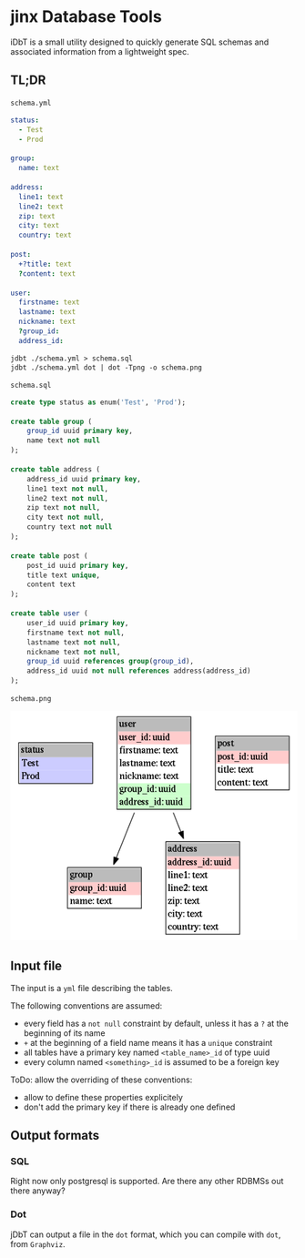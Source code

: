 # jinx Database Tools

iDbT is a small utility designed to quickly generate SQL schemas and
associated information from a lightweight spec.

## TL;DR

`schema.yml`

```yaml
status:
  - Test
  - Prod

group:
  name: text

address:
  line1: text
  line2: text
  zip: text
  city: text
  country: text

post:
  +?title: text
  ?content: text

user:
  firstname: text
  lastname: text
  nickname: text
  ?group_id:
  address_id:

```

    jdbt ./schema.yml > schema.sql
    jdbt ./schema.yml dot | dot -Tpng -o schema.png

`schema.sql`

```sql
create type status as enum('Test', 'Prod');

create table group (
    group_id uuid primary key,
    name text not null
);

create table address (
    address_id uuid primary key,
    line1 text not null,
    line2 text not null,
    zip text not null,
    city text not null,
    country text not null
);

create table post (
    post_id uuid primary key,
    title text unique,
    content text
);

create table user (
    user_id uuid primary key,
    firstname text not null,
    lastname text not null,
    nickname text not null,
    group_id uuid references group(group_id),
    address_id uuid not null references address(address_id)
);
```

`schema.png`

![](./schema.png)


## Input file

The input is a `yml` file describing the tables.

The following conventions are assumed:

 - every field has a `not null` constraint by default, unless it has a `?` at
   the beginning of its name
 - `+` at the beginning of a field name means it has a `unique` constraint
 - all tables have a primary key named `<table_name>_id` of type uuid
 - every column named `<something>_id` is assumed to be a foreign key

ToDo: allow the overriding of these conventions:

 - allow to define these properties explicitely
 - don't add the primary key if there is already one defined

## Output formats

### SQL

Right now only postgresql is supported. Are there any other RDBMSs out there
anyway?

### Dot

jDbT can output a file in the `dot` format, which you can compile with `dot`,
from `Graphviz`.
